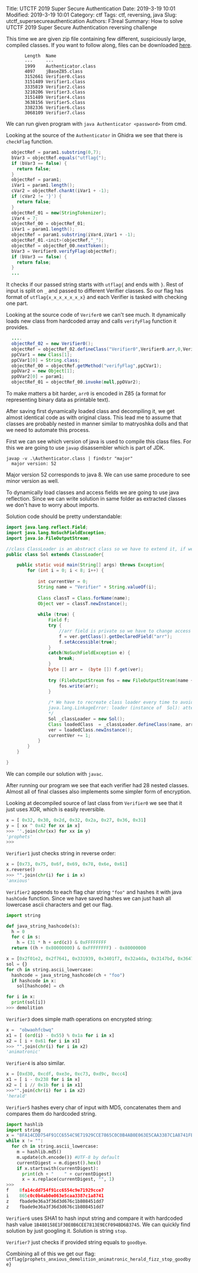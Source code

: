 Title: UTCTF 2019 Super Secure Authentication
Date: 2019-3-19 10:01
Modified: 2019-3-19 10:01
Category: ctf
Tags: ctf, reversing, java
Slug: utctf_supersecureauthentication
Authors: F3real
Summary: How to solve UTCTF 2019 Super Secure Authentication reversing challenge

This time we are given zip file containing few different, suspiciously large, compiled classes. If you want to follow along, files can be downloaded [here](https://github.com/F3real/ctf_solutions/tree/master/2019/utctf/SuperSecureAuthentication).

~~~text
       Length  Name
       ---     ---
       1999    Authenticator.class
       4097    jBaseZ85.class
       3152661 Verifier0.class
       3151489 Verifier1.class
       3335819 Verifier2.class
       3210206 Verifier3.class
       3151489 Verifier4.class
       3638156 Verifier5.class
       3382336 Verifier6.class
       3068109 Verifier7.class
~~~

We can run given program with `java Authenticator <password>` from cmd.

Looking at the source of the `Authenticator` in Ghidra we see that there is `checkFlag` function.

~~~java
  objectRef = param1.substring(0,7);
  bVar3 = objectRef.equals("utflag{");
  if (bVar3 == false) {
    return false;
  }
  objectRef = param1;
  iVar1 = param1.length();
  cVar2 = objectRef.charAt(iVar1 + -1);
  if (cVar2 != '}') {
    return false;
  }
  objectRef_01 = new(StringTokenizer);
  iVar4 = 7;
  objectRef_00 = objectRef_01;
  iVar1 = param1.length();
  objectRef = param1.substring(iVar4,iVar1 + -1);
  objectRef_01.<init>(objectRef,"_");
  objectRef = objectRef_00.nextToken();
  bVar3 = Verifier0.verifyFlag(objectRef);
  if (bVar3 == false) {
    return false;
  }
  ...
~~~

It checks if our passed string starts with `utflag{` and ends with `}`. Rest of input is split on `_` and passed to different Verifier classes.
So our flag has format of `utflag{x_x_x_x_x_x_x}` and each Verifier is tasked with checking one part.

Looking at the source code of `Verifer0` we can't see much. It dynamically loads new class from hardcoded array and calls `verifyFlag` function it provides.

~~~java
  ....
  objectRef_02 = new Verifier0();
  objectRef = objectRef_02.defineClass("Verifier0",Verifier0.arr,0,Verifier0.arr.length);
  ppCVar1 = new Class[1];
  ppCVar1[0] = String.class;
  objectRef_00 = objectRef.getMethod("verifyFlag",ppCVar1);
  ppOVar2 = new Object[1];
  ppOVar2[0] = param1;
  objectRef_01 = objectRef_00.invoke(null,ppOVar2);
~~~

To make matters a bit harder, `arr0` is encoded in Z85 (a format for representing binary data as printable text).

After saving first dynamically loaded class and decompiling it, we get almost identical code as with original class. This lead me to assume that classes are probably nested in manner similar to matryoshka dolls and that we need to automate this process.

First we can see which version of java is used to compile this class files.
For this we are going to use `javap` disassembler which is part of JDK.

~~~text
javap -v .\Authenticator.class | findstr "major"
  major version: 52
~~~

Major version 52 corresponds to java 8. We can use same procedure to see minor version as well.

To dynamically load classes and access fields we are going to use java reflection. Since we can write solution in same folder as extracted classes we don't have to worry about imports. 

Solution code should be pretty understandable:

~~~java
import java.lang.reflect.Field;
import java.lang.NoSuchFieldException;
import java.io.FileOutputStream;

//class ClassLoader is an abstract class so we have to extend it, if we want to use it.
public class Sol extends ClassLoader{

    public static void main(String[] args) throws Exception{
        for (int i = 0; i < 8; i++) {
            
            int currentVer = 0;
            String name = "Verifier" + String.valueOf(i);
            
            Class classT = Class.forName(name);
            Object ver = classT.newInstance();
            
            while (true) {
                Field f;
                try {
                    //arr field is private so we have to change access permission
                    f = ver.getClass().getDeclaredField("arr");
                    f.setAccessible(true);
                }
                catch(NoSuchFieldException e) {
                    break;
                }
                byte [] arr =  (byte []) f.get(ver);
                
                try (FileOutputStream fos = new FileOutputStream(name + String.valueOf(currentVer) + ".class")) {
                    fos.write(arr);
                }
                
                /* We have to recreate class loader every time to avoid
                java.lang.LinkageError: loader (instance of  Sol): attempted  duplicate class definition
                */
                Sol _classLoader = new Sol();
                Class loadedClass  = _classLoader.defineClass(name, arr,0, arr.length);
                ver = loadedClass.newInstance();
                currentVer += 1;
            }
        }
    }

}
~~~

We can compile our solution with `javac`.

After running our program we see that each verifier had 28 nested classes. 
Almost all of final classes also implements some simpler form of encryption.

Looking at decompiled source of last class from `Verifier0` we see that it just uses XOR, which is easily reversible.

~~~python
x = [ 0x32, 0x30, 0x2d, 0x32, 0x2a, 0x27, 0x36, 0x31]
y = [ xx ^ 0x42 for xx in x]
>>> ''.join(chr(xx) for xx in y)
'prophets'
>>>
~~~

`Verifier1` just checks string in reverse order:

~~~python
x = [0x73, 0x75, 0x6f, 0x69, 0x78, 0x6e, 0x61]
x.reverse()
>>> "".join(chr(i) for i in x)
'anxious'
~~~

`Verifier2` appends to each flag char string `"foo"` and hashes it with java `hashCode` function. Since we have saved hashes we can just hash all lowercase ascii characters and get our flag.

~~~python
import string

def java_string_hashcode(s):
  h = 0
  for c in s:
    h = (31 * h + ord(c)) & 0xFFFFFFFF
  return ((h + 0x80000000) & 0xFFFFFFFF) - 0x80000000

x = [0x2f01e2, 0x2f7641, 0x331939, 0x3401f7, 0x32a4da, 0x3147bd, 0x3647d2,0x3147bd, 0x3401f7, 0x338d98]
sol = {}
for ch in string.ascii_lowercase:
  hashcode = java_string_hashcode(ch + "foo")
  if hashcode in x:
    sol[hashcode] = ch

for i in x:
  print(sol[i])
>>> demolition
~~~

`Verifier3` does simple math operations on encrypted string:

~~~python
x =  "obwaohfcbwq"
x1 = [ (ord(i) - 0x55) % 0x1a for i in x]
x2 = [ i + 0x61 for i in x1]
>>> "".join(chr(i) for i in x2)
'animatronic'
~~~

`Verifier4` is also similar.

~~~python
x = [0xd30, 0xcdf, 0xe3e, 0xc73, 0xd9c, 0xcc4]
x1 = [ i - 0x238 for i in x]
x2 = [ i // 0x1b for i in x1]
>>>"".join(chr(i) for i in x2)
'herald'
~~~

`Verifier5` hashes every char of input with MD5, concatenates them and compares them do hardcoded string.

~~~python
import hashlib
import string
x = "8FA14CDD754F91CC6554C9E71929CCE7865C0C0B4AB0E063E5CAA3387C1A8741FBADE9E36A3F36D3D676C1B808451DD7FBADE9E36A3F36D3D676C1B808451DD7".lower()
while x != "":
  for ch in string.ascii_lowercase:
    m = hashlib.md5()
    m.update(ch.encode()) #UTF-8 by default
    currentDigest = m.digest().hex()
    if x.startswith(currentDigest):
      print(ch + "    " + currentDigest)
      x = x.replace(currentDigest, "", 1)
>>>
f    8fa14cdd754f91cc6554c9e71929cce7
i    865c0c0b4ab0e063e5caa3387c1a8741
z    fbade9e36a3f36d3d676c1b808451dd7
z    fbade9e36a3f36d3d676c1b808451dd7
~~~

`Verifier6` uses SHA1 to hash input string and compare it with hardcoded hash value `1B480158E1F30E0B6CEE7813E9ECF094BD6B3745`. We can quickly find solution by just googling it. Solution is string `stop`.

`Verifier7` just checks if provided string equals to `goodbye`.

Combining all of this we get our flag:
`utflag{prophets_anxious_demolition_animatronic_herald_fizz_stop_goodbye}`